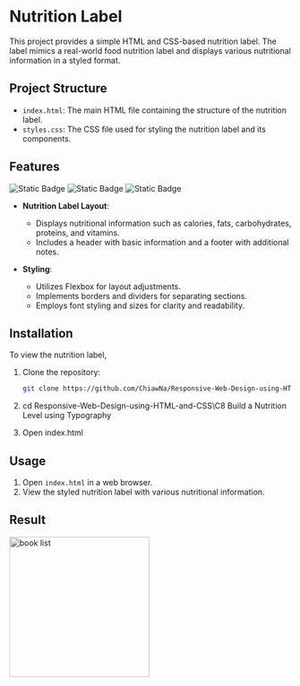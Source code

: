 # Nutrition Label

This project provides a simple HTML and CSS-based nutrition label. The label mimics a real-world food nutrition label and displays various nutritional information in a styled format.

## Project Structure

- `index.html`: The main HTML file containing the structure of the nutrition label.
- `styles.css`: The CSS file used for styling the nutrition label and its components.

## Features
![Static Badge](https://img.shields.io/badge/HTML5-%23E34F26?style=for-the-badge&logo=HTML5&logoColor=white)
![Static Badge](https://img.shields.io/badge/CSS3-1572B6?style=for-the-badge&logo=CSS3&logoColor=white)
![Static Badge](https://img.shields.io/badge/freecodecamp-0A0A23?style=for-the-badge&logo=freecodecamp&logoColor=white)

- **Nutrition Label Layout**:
  - Displays nutritional information such as calories, fats, carbohydrates, proteins, and vitamins.
  - Includes a header with basic information and a footer with additional notes.

- **Styling**:
  - Utilizes Flexbox for layout adjustments.
  - Implements borders and dividers for separating sections.
  - Employs font styling and sizes for clarity and readability.

## Installation

To view the nutrition label, 

1. Clone the repository:
   ```bash
   git clone https://github.com/ChiawNa/Responsive-Web-Design-using-HTML-and-CSS.git

2. cd Responsive-Web-Design-using-HTML-and-CSS\C8 Build a Nutrition Level using Typography
   
3. Open index.html

## Usage

1. Open `index.html` in a web browser.
2. View the styled nutrition label with various nutritional information.

## Result
<div align="left">
  <img src="https://github.com/user-attachments/assets/9676326d-eb71-48fd-a121-fc97c4ab09ba" alt="book list" width="250" />
</div>


